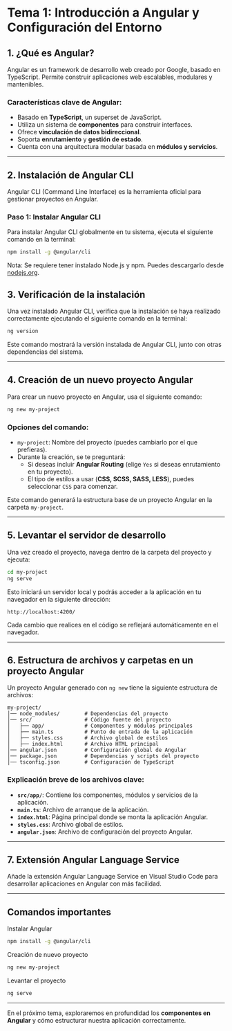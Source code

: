# **Tema 1: Introducción a Angular y Configuración del Entorno**

## **1. ¿Qué es Angular?**
Angular es un framework de desarrollo web creado por Google, basado en TypeScript. Permite construir aplicaciones web escalables, modulares y mantenibles.

### **Características clave de Angular:**
- Basado en **TypeScript**, un superset de JavaScript.
- Utiliza un sistema de **componentes** para construir interfaces.
- Ofrece **vinculación de datos bidireccional**.
- Soporta **enrutamiento** y **gestión de estado**.
- Cuenta con una arquitectura modular basada en **módulos y servicios**.

---

## **2. Instalación de Angular CLI**
Angular CLI (Command Line Interface) es la herramienta oficial para gestionar proyectos en Angular.

### **Paso 1: Instalar Angular CLI**
Para instalar Angular CLI globalmente en tu sistema, ejecuta el siguiente comando en la terminal:

```sh
npm install -g @angular/cli
```

Nota: Se requiere tener instalado Node.js y npm. Puedes descargarlo desde [nodejs.org](https://nodejs.org/).

## **3. Verificación de la instalación**
Una vez instalado Angular CLI, verifica que la instalación se haya realizado correctamente ejecutando el siguiente comando en la terminal:

```sh
ng version
```

Este comando mostrará la versión instalada de Angular CLI, junto con otras dependencias del sistema.

---

## **4. Creación de un nuevo proyecto Angular**
Para crear un nuevo proyecto en Angular, usa el siguiente comando:

```sh
ng new my-project
```

### **Opciones del comando:**
- `my-project`: Nombre del proyecto (puedes cambiarlo por el que prefieras).
- Durante la creación, se te preguntará:
  - Si deseas incluir **Angular Routing** (elige `Yes` si deseas enrutamiento en tu proyecto).
  - El tipo de estilos a usar (**CSS, SCSS, SASS, LESS**), puedes seleccionar `CSS` para comenzar.

Este comando generará la estructura base de un proyecto Angular en la carpeta `my-project`.

---

## **5. Levantar el servidor de desarrollo**
Una vez creado el proyecto, navega dentro de la carpeta del proyecto y ejecuta:

```sh
cd my-project
ng serve
```

Esto iniciará un servidor local y podrás acceder a la aplicación en tu navegador en la siguiente dirección:

```
http://localhost:4200/
```

Cada cambio que realices en el código se reflejará automáticamente en el navegador.

---

## **6. Estructura de archivos y carpetas en un proyecto Angular**
Un proyecto Angular generado con `ng new` tiene la siguiente estructura de archivos:

```
my-project/
│── node_modules/        # Dependencias del proyecto
│── src/                 # Código fuente del proyecto
│   ├── app/             # Componentes y módulos principales
│   ├── main.ts          # Punto de entrada de la aplicación
│   ├── styles.css       # Archivo global de estilos
│   ├── index.html       # Archivo HTML principal
│── angular.json         # Configuración global de Angular
│── package.json         # Dependencias y scripts del proyecto
│── tsconfig.json        # Configuración de TypeScript
```

### **Explicación breve de los archivos clave:**
- **`src/app/`**: Contiene los componentes, módulos y servicios de la aplicación.
- **`main.ts`**: Archivo de arranque de la aplicación.
- **`index.html`**: Página principal donde se monta la aplicación Angular.
- **`styles.css`**: Archivo global de estilos.
- **`angular.json`**: Archivo de configuración del proyecto Angular.

---

## **7. Extensión Angular Language Service**
Añade la extensión Angular Language Service en Visual Studio Code para desarrollar aplicaciones en Angular con más facilidad.

---

## Comandos importantes

Instalar Angular
```sh
npm install -g @angular/cli
```
Creación de nuevo proyecto
```sh
ng new my-project
```
Levantar el proyecto
```sh
ng serve
```

---

En el próximo tema, exploraremos en profundidad los **componentes en Angular** y cómo estructurar nuestra aplicación correctamente.

